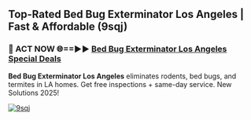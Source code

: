 ## Top-Rated Bed Bug Exterminator Los Angeles | Fast & Affordable (9sqj)

<h3>🐜 ACT NOW 🌐==►► <a href="https://tinyurl.com/2dysvsjj" rel="nofollow">Bed Bug Exterminator Los Angeles Special Deals</a></h3>

**Bed Bug Exterminator Los Angeles** eliminates rodents, bed bugs, and termites in LA homes. Get free inspections + same-day service. New Solutions 2025!

[![9sqj](https://i.imgur.com/JCYaghj.jpeg)](https://tinyurl.com/2dysvsjj)